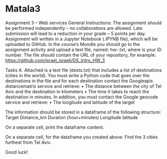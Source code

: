 # Matala3

Assignment 3 – Web services 
General Instructions:
The assignment should be performed independently – no collaborations are allowed.
Late submission will lead to a reduction in your grade – 5 points per day. 
Assignment will written in a Jupyter Notebook (.IPYNB file), which will be uploaded to GitHub. 
In the course’s Moodle you should go to the assignment activity and upload a text file, named:
hw-<id>.txt, where <id> is your ID number. The file should contain the URL of your repository, for example: https://github.com/israel_israeli/DS_Intro_HW_3  

Tasks
A.	Attached is a text file (dests.txt) that includes a list of destinations (cities in the world). You must write a Python code that goes over the destinations in the file and for each destination contact the Googleapis distancematrix service and retrieve:
•	The distance between the city of Tel Aviv and the destination in kilometers
•	The time it takes to reach the destination in minutes.
In addition, you must contact the Google geocode service and retrieve:
•	The longitude and latitude of the target

The information should be stored in a dataframe of the following structure:
Target	Distance_km	Duration (hour+minutes)	Longitude	latitude
				
				

On a separate cell, print the dataframe content.

On a separate cell, for the dataframe you created above: Find the 3 cities furthest from Tel Aviv.

Good luck!

